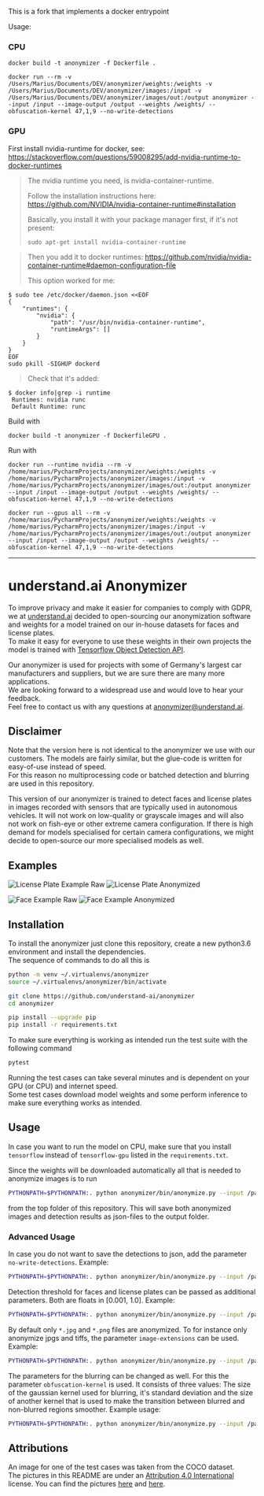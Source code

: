 This is a fork that implements a docker entrypoint

Usage:

### CPU
```
docker build -t anonymizer -f Dockerfile .

docker run --rm -v /Users/Marius/Documents/DEV/anonymizer/weights:/weights -v /Users/Marius/Documents/DEV/anonymizer/images:/input -v /Users/Marius/Documents/DEV/anonymizer/images/out:/output anonymizer --input /input --image-output /output --weights /weights/ --obfuscation-kernel 47,1,9 --no-write-detections
```

### GPU

First install nvidia-runtime for docker, see: https://stackoverflow.com/questions/59008295/add-nvidia-runtime-to-docker-runtimes

>The nvidia runtime you need, is nvidia-container-runtime.
>
>Follow the installation instructions here:
>https://github.com/NVIDIA/nvidia-container-runtime#installation
>
>Basically, you install it with your package manager first, if it's not present:
>
>`sudo apt-get install nvidia-container-runtime`

>Then you add it to docker runtimes:
>https://github.com/nvidia/nvidia-container-runtime#daemon-configuration-file
>
>This option worked for me:
>
```
$ sudo tee /etc/docker/daemon.json <<EOF
{
    "runtimes": {
        "nvidia": {
            "path": "/usr/bin/nvidia-container-runtime",
            "runtimeArgs": []
        }
    }
}
EOF
sudo pkill -SIGHUP dockerd
```
>Check that it's added:

```
$ docker info|grep -i runtime
 Runtimes: nvidia runc
 Default Runtime: runc
```

Build with
```
docker build -t anonymizer -f DockerfileGPU .
```

Run with 
```
docker run --runtime nvidia --rm -v /home/marius/PycharmProjects/anonymizer/weights:/weights -v /home/marius/PycharmProjects/anonymizer/images:/input -v /home/marius/PycharmProjects/anonymizer/images/out:/output anonymizer --input /input --image-output /output --weights /weights/ --obfuscation-kernel 47,1,9 --no-write-detections

docker run --gpus all --rm -v /home/marius/PycharmProjects/anonymizer/weights:/weights -v /home/marius/PycharmProjects/anonymizer/images:/input -v /home/marius/PycharmProjects/anonymizer/images/out:/output anonymizer --input /input --image-output /output --weights /weights/ --obfuscation-kernel 47,1,9 --no-write-detections

```

---

# understand.ai Anonymizer

To improve privacy and make it easier for companies to comply with GDPR, we at [understand.ai](https://understand.ai/) 
decided to open-sourcing our anonymization software and weights for a model trained on our in-house datasets 
for faces and license plates.  
To make it easy for everyone to use these weights in their own projects the model is trained with 
[Tensorflow Object Detection API](https://github.com/tensorflow/models/tree/master/research/object_detection).

Our anonymizer is used for projects with some of Germany's largest car manufacturers and suppliers,
but we are sure there are many more applications.  
We are looking forward to a widespread use and would love to hear your feedback.  
Feel free to contact us with any questions at anonymizer@understand.ai.


## Disclaimer

Note that the version here is not identical to the anonymizer we use with our customers. The models are fairly similar,
but the glue-code is written for easy-of-use instead of speed.  
For this reason no multiprocessing code or batched detection and blurring are used in this repository.

This version of our anonymizer is trained to detect faces and license plates in images recorded with sensors that are
typically used in autonomous vehicles. It will not work on low-quality or grayscale images and will also not work on 
fish-eye or other extreme camera  configuration.
If there is high demand for models specialised for certain camera configurations, we might decide to open-source our 
more specialised models as well.


## Examples

![License Plate Example Raw](images/coco02.jpg?raw=true "Title")
![License Plate Anonymized](images/coco02_anonymized.jpg?raw=true "Title")

![Face Example Raw](images/coco01.jpg?raw=true "Title")
![Face Example Anonymized](images/coco01_anonymized.jpg?raw=true "Title")


## Installation

To install the anonymizer just clone this repository, create a new python3.6 environment and install the dependencies.  
The sequence of commands to do all this is

```bash
python -m venv ~/.virtualenvs/anonymizer
source ~/.virtualenvs/anonymizer/bin/activate

git clone https://github.com/understand-ai/anonymizer
cd anonymizer

pip install --upgrade pip
pip install -r requirements.txt
```

To make sure everything is working as intended run the test suite with the following command

```bash
pytest
```

Running the test cases can take several minutes and is dependent on your GPU (or CPU) and internet speed.  
Some test cases download model weights and some perform inference to make sure everything works as intended.


## Usage

In case you want to run the model on CPU, make sure that you install `tensorflow` instead of `tensorflow-gpu` listed
in the `requirements.txt`.

Since the weights will be downloaded automatically all that is needed to anonymize images is to run

```bash
PYTHONPATH=$PYTHONPATH:. python anonymizer/bin/anonymize.py --input /path/to/input_folder --image-output /path/to/output_folder --weights /path/to/store/weights
```

from the top folder of this repository. This will save both anonymized images and detection results as json-files to
the output folder.

### Advanced Usage

In case you do not want to save the detections to json, add the parameter `no-write-detections`.
Example:

```bash
PYTHONPATH=$PYTHONPATH:. python anonymizer/bin/anonymize.py --input /path/to/input_folder --image-output /path/to/output_folder --weights /path/to/store/weights --no-write-detections
```

Detection threshold for faces and license plates can be passed as additional parameters.
Both are floats in [0.001, 1.0]. Example:

```bash
PYTHONPATH=$PYTHONPATH:. python anonymizer/bin/anonymize.py --input /path/to/input_folder --image-output /path/to/output_folder --weights /path/to/store/weights --face-threshold=0.1 --plate-threshold=0.9
```

By default only `*.jpg` and `*.png` files are anonymized. To for instance only anonymize jpgs and tiffs, 
the parameter `image-extensions` can be used. Example:

```bash
PYTHONPATH=$PYTHONPATH:. python anonymizer/bin/anonymize.py --input /path/to/input_folder --image-output /path/to/output_folder --weights /path/to/store/weights --image-extensions=jpg,tiff
```

The parameters for the blurring can be changed as well. For this the parameter `obfuscation-kernel` is used.
It consists of three values: The size of the gaussian kernel used for blurring, it's standard deviation and the size
of another kernel that is used to make the transition between blurred and non-blurred regions smoother.
Example usage:

```bash
PYTHONPATH=$PYTHONPATH:. python anonymizer/bin/anonymize.py --input /path/to/input_folder --image-output /path/to/output_folder --weights /path/to/store/weights --obfuscation-kernel="65,3,19"
```

## Attributions

An image for one of the test cases was taken from the COCO dataset.  
The pictures in this README are under an [Attribution 4.0 International](https://creativecommons.org/licenses/by/4.0/legalcode) license.
You can find the pictures [here](http://farm4.staticflickr.com/3081/2289618559_2daf30a365_z.jpg) and [here](http://farm8.staticflickr.com/7062/6802736606_ed325d0452_z.jpg).
